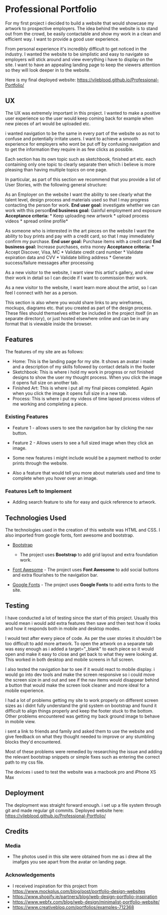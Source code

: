 # Professional Portfolio 

For my first project i decided to build a website that would showcase my artwork to 
prospective employers. The idea behind the website is to stand out from the crowd, be easily contactable and show my work in a clean and efficient way. I want to provide a good user experience.

From personal experience it's incredibly  difficult to get noticed in the industry. I wanted the website to be simplistic and easy to navigate so employers will stick around and view everything i have to display on the site. I want to have an appealing landing page to keep the viewers attention so they will look deeper in to the website.

Here is my final deployed website: https://vileblood.github.io/Professional-Portfolio/


## UX
The UX was extremely important in this project. I wanted to make a positive user experience so the user would keep coming back for example when new pieces of art would be uploaded etc.

i wanted navigation to be the same in every part of the website so as not to confuse and potentially irritate users. I want to achieve a smooth experience for employers who wont be put off by confusing navigation and to get the information they require in as few clicks as possible.

Each section has its own topic such as sketchbook, finished art etc. each containing only one topic to clearly separate then which i believe is more pleasing than having multiple topics on one page.


In particular, as part of this section we recommend that you provide a list of User Stories, with the following general structure:

As an Employer on the website I want the ability to see clearly what the talent level, design process and materials used so that I may progress contacting the person for work. **End user goal:** investigate whether we can work with this person**End business goal:** Gainful employment and exposure **Acceptance criteria:** * Keep uploading new artwork * upload process videos * spread online profile*

As someone who is interested in the art pieces on the website I want the ability to buy prints and pay with a credit card, so that I may immediately confirm my purchase. **End user goal:** Purchase items with a credit card **End business goal:** Increase purchases, extra money **Acceptance criteria:** * Accept Discover, Visa, MC * Validate credit card number * Validate expiration data and CVV * Validate billing address * Generate success/failure messages after processing

As a new visitor to the website, I want view this artist's gallery, and view their work in detail so I can decide if I want to commission their work.

As a new visitor to the website, I want learn more about the artist, so I can feel I connect with her as a person.

This section is also where you would share links to any wireframes, mockups, diagrams etc. that you created as part of the design process. These files should themselves either be included in the project itself (in an separate directory), or just hosted elsewhere online and can be in any format that is viewable inside the browser.

## Features

The features of my site are as follows:

- Home: This is the landing page for my site. It shows an avatar i made and a description of my skills followed by contact details in the footer
- Sketchbook: This is where i hold my work in progress or not finished designs to show the user my thought process. When you click the image it opens full size on another tab.
- Finished Art: This is where i put all my final pieces completed. Again when you click the image it opens full size in a new tab.
- Process: This is where i put my videos of time lapsed process videos of me working and completing a piece.

### Existing Features

-   Feature 1 - allows users to see the navigation bar by clicking the nav button.
-   Feature 2 - Allows users to see a full sized image when they click an image.


- Some new features i might include would be a payment method to order prints through the website.
- Also a feature that would tell you more about materials used and time to complete when you hover over an image.

### Features Left to Implement

-  Adding search feature to site for easy and quick reference to artwork.

## Technologies Used

The technologies used in the creation of this website was HTML and CSS. I also imported from google fonts, font awesome and bootstrap.

-   [Bootstrap](https://getbootstrap.com/)
    -   The project uses  **Bootstrap**  to add grid layout and extra foundation work.

- [Font Awesome](https://fontawesome.com/)
       -   The project uses  **Font Awesome**  to add social buttons and extra flourishes to the navigation bar.
       
- [Google Fonts](https://fonts.google.com/?selection.family=Roboto/)
       -   The project uses  **Google Fonts**  to add extra fonts to the site.
              

## Testing

I have conducted a lot of testing since the start of this project. Usually this would mean i would add extra features then save and then test how it looks and how it responds both in mobile and desktop modes.

I would test after every piece of code. As per the user stories it shouldn't be too difficult to add more artwork. To open the artwork on a separate tab was easy enough as i added a target="_blank" to each piece so it would open and make it easy to close and get back to what they were looking at.
This worked in both desktop and mobile screens in full screen.

I also tested the navigation bar to see if it would react to mobile display. i would go into dev tools and make the screen responsive so i could move the screen size in and out and see if the nav items would disappear behind a button that would make the screen look cleaner and more ideal for a mobile experience.

I had a lot of problems getting my site to work properly on different screen sizes as i didnt fully understand the grid system on bootstrap and found it difficult to align things properly and keep the footer stuck to the bottom. Other problems encountered was getting my back ground image to behave in mobile view.

i sent a link to friends and family and asked them to use the website and give feedback on what they thought needed to improve or any stumbling blocks they'd encountered.

Most of these problems were remedied by researching the issue and adding the relevant bootstrap snippets or simple fixes such as entering the correct path to my css file.

The devices i used to test the website was a macbook pro and iPhone XS Max



## Deployment

The deployment was straight forward enough. i set up a file system through git and made regular git commits.
Deployed website here: https://vileblood.github.io/Professional-Portfolio/

## Credits


### Media

-   The photos used in this site were obtained from me as i drew all the imafges you see apart from the avatar on landing page.

### Acknowledgements

-   I received inspiration for this project from https://www.mockplus.com/blog/post/portfolio-design-websites
- https://www.shopify.ie/partners/blog/web-design-portfolio-inspiration
- https://www.webfx.com/blog/web-design/minimalist-portfolio-website/
- https://www.creativebloq.com/portfolios/examples-712368


